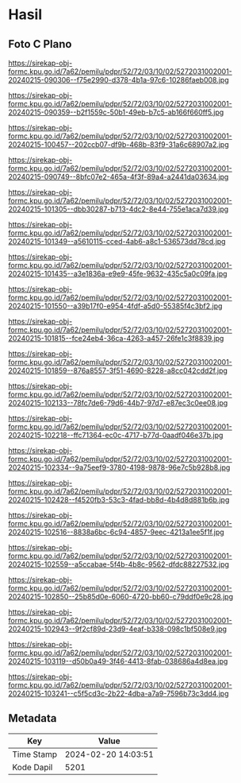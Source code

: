 # Hasil

## Foto C Plano

https://sirekap-obj-formc.kpu.go.id/7a62/pemilu/pdpr/52/72/03/10/02/5272031002001-20240215-090306--f75e2990-d378-4b1a-97c6-10286faeb008.jpg

https://sirekap-obj-formc.kpu.go.id/7a62/pemilu/pdpr/52/72/03/10/02/5272031002001-20240215-090359--b2f1559c-50b1-49eb-b7c5-ab166f660ff5.jpg

https://sirekap-obj-formc.kpu.go.id/7a62/pemilu/pdpr/52/72/03/10/02/5272031002001-20240215-100457--202ccb07-df9b-468b-83f9-31a6c68907a2.jpg

https://sirekap-obj-formc.kpu.go.id/7a62/pemilu/pdpr/52/72/03/10/02/5272031002001-20240215-090749--8bfc07e2-465a-4f3f-89a4-a2441da03634.jpg

https://sirekap-obj-formc.kpu.go.id/7a62/pemilu/pdpr/52/72/03/10/02/5272031002001-20240215-101305--dbb30287-b713-4dc2-8e44-755e1aca7d39.jpg

https://sirekap-obj-formc.kpu.go.id/7a62/pemilu/pdpr/52/72/03/10/02/5272031002001-20240215-101349--a5610115-cced-4ab6-a8c1-536573dd78cd.jpg

https://sirekap-obj-formc.kpu.go.id/7a62/pemilu/pdpr/52/72/03/10/02/5272031002001-20240215-101435--a3e1836a-e9e9-45fe-9632-435c5a0c09fa.jpg

https://sirekap-obj-formc.kpu.go.id/7a62/pemilu/pdpr/52/72/03/10/02/5272031002001-20240215-101550--a39b17f0-e954-4fdf-a5d0-55385f4c3bf2.jpg

https://sirekap-obj-formc.kpu.go.id/7a62/pemilu/pdpr/52/72/03/10/02/5272031002001-20240215-101815--fce24eb4-36ca-4263-a457-26fe1c3f8839.jpg

https://sirekap-obj-formc.kpu.go.id/7a62/pemilu/pdpr/52/72/03/10/02/5272031002001-20240215-101859--876a8557-3f51-4690-8228-a8cc042cdd2f.jpg

https://sirekap-obj-formc.kpu.go.id/7a62/pemilu/pdpr/52/72/03/10/02/5272031002001-20240215-102133--78fc7de6-79d6-44b7-97d7-e87ec3c0ee08.jpg

https://sirekap-obj-formc.kpu.go.id/7a62/pemilu/pdpr/52/72/03/10/02/5272031002001-20240215-102218--ffc71364-ec0c-4717-b77d-0aadf046e37b.jpg

https://sirekap-obj-formc.kpu.go.id/7a62/pemilu/pdpr/52/72/03/10/02/5272031002001-20240215-102334--9a75eef9-3780-4198-9878-96e7c5b928b8.jpg

https://sirekap-obj-formc.kpu.go.id/7a62/pemilu/pdpr/52/72/03/10/02/5272031002001-20240215-102428--f4520fb3-53c3-4fad-bb8d-4b4d8d881b6b.jpg

https://sirekap-obj-formc.kpu.go.id/7a62/pemilu/pdpr/52/72/03/10/02/5272031002001-20240215-102516--8838a6bc-6c94-4857-9eec-4213a1ee5f1f.jpg

https://sirekap-obj-formc.kpu.go.id/7a62/pemilu/pdpr/52/72/03/10/02/5272031002001-20240215-102559--a5ccabae-5f4b-4b8c-9562-dfdc88227532.jpg

https://sirekap-obj-formc.kpu.go.id/7a62/pemilu/pdpr/52/72/03/10/02/5272031002001-20240215-102850--25b85d0e-6060-4720-bb60-c79ddf0e9c28.jpg

https://sirekap-obj-formc.kpu.go.id/7a62/pemilu/pdpr/52/72/03/10/02/5272031002001-20240215-102943--9f2cf89d-23d9-4eaf-b338-098c1bf508e9.jpg

https://sirekap-obj-formc.kpu.go.id/7a62/pemilu/pdpr/52/72/03/10/02/5272031002001-20240215-103119--d50b0a49-3f46-4413-8fab-038686a4d8ea.jpg

https://sirekap-obj-formc.kpu.go.id/7a62/pemilu/pdpr/52/72/03/10/02/5272031002001-20240215-103241--c5f5cd3c-2b22-4dba-a7a9-7596b73c3dd4.jpg


## Metadata

| Key        | Value               |
| ---------- | ------------------- |
| Time Stamp | 2024-02-20 14:03:51 |
| Kode Dapil | 5201                |



